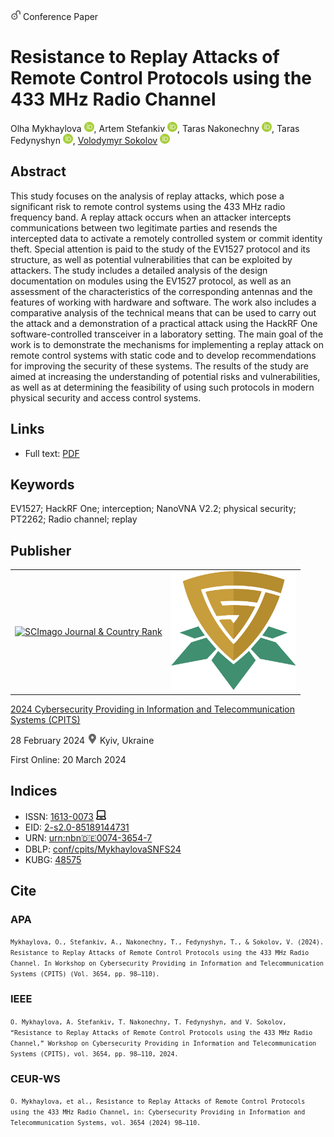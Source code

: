 <img src="/icons/unlock.svg" width="16" height="16"> Conference Paper

# Resistance to Replay Attacks of Remote Control Protocols using the 433 MHz Radio Channel

Olha Mykhaylova <a href="https://orcid.org/0000-0002-3086-3160" target="_blank"><img src="/icons/orcid.svg" width="16" height="16"></a>,
Artem Stefankiv <a href="https://orcid.org/0009-0006-8851-8358" target="_blank"><img src="/icons/orcid.svg" width="16" height="16"></a>,
Taras Nakonechny <a href="https://orcid.org/0009-0003-4487-9424" target="_blank"><img src="/icons/orcid.svg" width="16" height="16"></a>,
Taras Fedynyshyn <a href="https://orcid.org/0009-0006-8233-8057" target="_blank"><img src="/icons/orcid.svg" width="16" height="16"></a>,
<a href="/">Volodymyr Sokolov</a> <a href="https://orcid.org/0000-0002-9349-7946" target="_blank"><img src="/icons/orcid.svg" width="16" height="16"></a>

## Abstract

This study focuses on the analysis of replay attacks, which pose a significant risk to remote control systems using the 433 MHz radio frequency band. A replay attack occurs when an attacker intercepts communications between two legitimate parties and resends the intercepted data to activate a remotely controlled system or commit identity theft. Special attention is paid to the study of the EV1527 protocol and its structure, as well as potential vulnerabilities that can be exploited by attackers. The study includes a detailed analysis of the design documentation on modules using the EV1527 protocol, as well as an assessment of the characteristics of the corresponding antennas and the features of working with hardware and software. The work also includes a comparative analysis of the technical means that can be used to carry out the attack and a demonstration of a practical attack using the HackRF One software-controlled transceiver in a laboratory setting. The main goal of the work is to demonstrate the mechanisms for implementing a replay attack on remote control systems with static code and to develop recommendations for improving the security of these systems. The results of the study are aimed at increasing the understanding of potential risks and vulnerabilities, as well as at determining the feasibility of using such protocols in modern physical security and access control systems.

## Links

* Full text: [PDF](https://ceur-ws.org/Vol-3654/paper9.pdf)

## Keywords

EV1527; HackRF One; interception; NanoVNA V2.2; physical security; PT2262; Radio channel; replay

## Publisher

<table>
<tr>
<td>
<a href="https://www.scimagojr.com/journalsearch.php?q=21100218356&amp;tip=sid&amp;exact=no" title="SCImago Journal &amp; Country Rank"><img border="0" src="https://corsproxy.io/?https://www.scimagojr.com/journal_img.php?id=21100218356" alt="SCImago Journal &amp; Country Rank"  /></a>
</td>
<td style="text-align: left;">
<a href="https://cpits.kubg.edu.ua/"><img src="/icons/cpits.svg" width="200"></a>
</td>
</tr>
</table>

[2024 Cybersecurity Providing in Information and Telecommunication Systems (CPITS)](https://ceur-ws.org/Vol-3654/)

28 February 2024 <img src="/icons/location-pin.svg" width="16" height="16"> Kyiv, Ukraine

First Online: 20 March 2024

## Indices

* ISSN: [1613-0073](https://portal.issn.org/resource/ISSN/1613-0073) <img src="/icons/online.svg" width="16" height="16">
* EID: [2-s2.0-85189144731](http://www.scopus.com/record/display.url?origin=inward&eid=2-s2.0-85189144731)
* URN: [urn:nbn:de:0074-3654-7](https://nbn-resolving.org/xml/urn:nbn:de:0074-3654-7)
* DBLP: [conf/cpits/MykhaylovaSNFS24](https://dblp.org/rec/conf/cpits/MykhaylovaSNFS24)
* KUBG: [48575](http://elibrary.kubg.edu.ua/id/eprint/48575/)

## Cite

### APA

<small>`Mykhaylova, O., Stefankiv, A., Nakonechny, T., Fedynyshyn, T., & Sokolov, V. (2024). Resistance to Replay Attacks of Remote Control Protocols using the 433 MHz Radio Channel. In Workshop on Cybersecurity Providing in Information and Telecommunication Systems (CPITS) (Vol. 3654, pp. 98–110).`</small>

### IEEE

<small>`O. Mykhaylova, A. Stefankiv, T. Nakonechny, T. Fedynyshyn, and V. Sokolov, “Resistance to Replay Attacks of Remote Control Protocols using the 433 MHz Radio Channel,” Workshop on Cybersecurity Providing in Information and Telecommunication Systems (CPITS), vol. 3654, pp. 98–110, 2024.`</small>

### CEUR-WS

<small>`O. Mykhaylova, et al., Resistance to Replay Attacks of Remote Control Protocols using the 433 MHz Radio Channel, in: Cybersecurity Providing in Information and Telecommunication Systems, vol. 3654 (2024) 98–110.`</small>